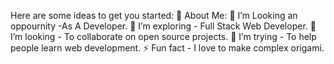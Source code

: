 Here are some ideas to get you started:
💫 About Me: 
🔭 I’m Looking an oppournity -As A Developer.
🌱 I’m exploring - Full Stack Web Developer.
👯 I’m looking - To collaborate on open source projects.
🤔 I’m trying - To help people learn web development.
⚡ Fun fact - I love to make complex origami.

